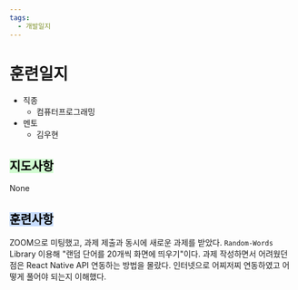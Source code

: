 ```yaml
---
tags:
  - 개발일지
---
```

# 훈련일지

- 직종
	- 컴퓨터프로그래밍
- 멘토
	- 김우현
## <mark style="background: #BBFABBA6;">지도사항</mark>

None

## <mark style="background: #ADCCFFA6;">훈련사항</mark>

ZOOM으로 미팅했고, 과제 제출과 동시에 새로운 과제를 받았다.
`Random-Words` Library 이용해 "랜덤 단어를 20개씩 화면에 띄우기"이다.
과제 작성하면서 어려웠던 점은 React Native API 연동하는 방법을 몰랐다. 인터넷으로 어찌저찌 연동하였고 어떻게 풀어야 되는지 이해했다.